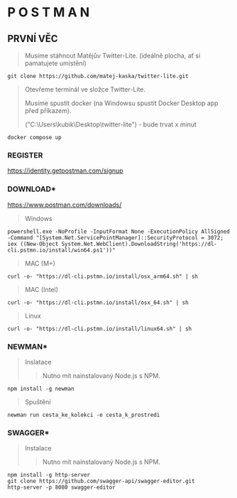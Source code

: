 # P O S T M A N

## PRVNÍ VĚC
>Musíme stáhnout Matějův Twitter-Lite. (ideálně plocha, ať si pamatujete umístění)
```
git clone https://github.com/matej-kaska/twitter-lite.git
```
>Otevřeme terminál ve složce Twitter-Lite.
><p>Musíme spustit docker (na Windowsu spustit Docker Desktop app před příkazem).
><p>("C:\Users\kubik\Desktop\twitter-lite") - bude trvat x minut
```
docker compose up
```


### REGISTER
https://identity.getpostman.com/signup


### DOWNLOAD*
https://www.postman.com/downloads/

>Windows
```
powershell.exe -NoProfile -InputFormat None -ExecutionPolicy AllSigned -Command "[System.Net.ServicePointManager]::SecurityProtocol = 3072; iex ((New-Object System.Net.WebClient).DownloadString('https://dl-cli.pstmn.io/install/win64.ps1'))"
```

>MAC (M+)
```
curl -o- "https://dl-cli.pstmn.io/install/osx_arm64.sh" | sh
```

>MAC (Intel)
```
curl -o- "https://dl-cli.pstmn.io/install/osx_64.sh" | sh
```

>Linux
```
curl -o- "https://dl-cli.pstmn.io/install/linux64.sh" | sh
```

### NEWMAN*
>Inslatace
>>Nutno mít nainstalovaný Node.js s NPM.
```
npm install -g newman
```
>Spuštění
```
newman run cesta_ke_kolekci -e cesta_k_prostredi
```

### SWAGGER*
>Instalace
>>Nutno mít nainstalovaný Node.js s NPM.
```
npm install -g http-server
git clone https://github.com/swagger-api/swagger-editor.git
http-server -p 8080 swagger-editor
```


